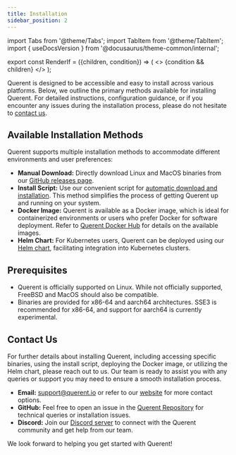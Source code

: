 ```yaml
---
title: Installation
sidebar_position: 2
---
```


import Tabs from '@theme/Tabs';
import TabItem from '@theme/TabItem';
import { useDocsVersion } from '@docusaurus/theme-common/internal';

export const RenderIf = ({children, condition}) => (
    <>
        {condition && children}
    </>
);

Querent is designed to be accessible and easy to install across various platforms. Below, we outline the primary methods available for installing Querent. For detailed instructions, configuration guidance, or if you encounter any issues during the installation process, please do not hesitate to [contact us](#contact-us).

## Available Installation Methods

Querent supports multiple installation methods to accommodate different environments and user preferences:

- **Manual Download:** Directly download Linux and MacOS binaries from our [GitHub releases page](https://github.com/querent-ai/distribution).
- **Install Script:** Use our convenient script for [automatic download and installation](https://install.querent.xyz/install.sh). This method simplifies the process of getting Querent up and running on your system.
- **Docker Image:** Querent is available as a Docker image, which is ideal for containerized environments or users who prefer Docker for software deployment. Refer to [Querent Docker Hub](https://hub.docker.com/r/querent) for details on the available images.
- **Helm Chart:** For Kubernetes users, Querent can be deployed using our [Helm chart](https://helm.querent.xyz), facilitating integration into Kubernetes clusters.

## Prerequisites

- Querent is officially supported on Linux. While not officially supported, FreeBSD and MacOS should also be compatible.
- Binaries are provided for x86-64 and aarch64 architectures. SSE3 is recommended for x86-64, and support for aarch64 is currently experimental.

## Contact Us

For further details about installing Querent, including accessing specific binaries, using the install script, deploying the Docker image, or utilizing the Helm chart, please reach out to us. Our team is ready to assist you with any queries or support you may need to ensure a smooth installation process.

- **Email:** [support@querent.io](mailto:contact@querent.xyz) or refer to our [website](https://querent.xyz) for more contact options.
- **GitHub:** Feel free to open an issue in the [Querent Repository](https://github.com/Querent-ai/support/issues) for technical queries or installation issues.
- **Discord:** Join our [Discord server](https://discord.gg/3fVAVmZXyh) to connect with the Querent community and get help from our team.

We look forward to helping you get started with Querent!
